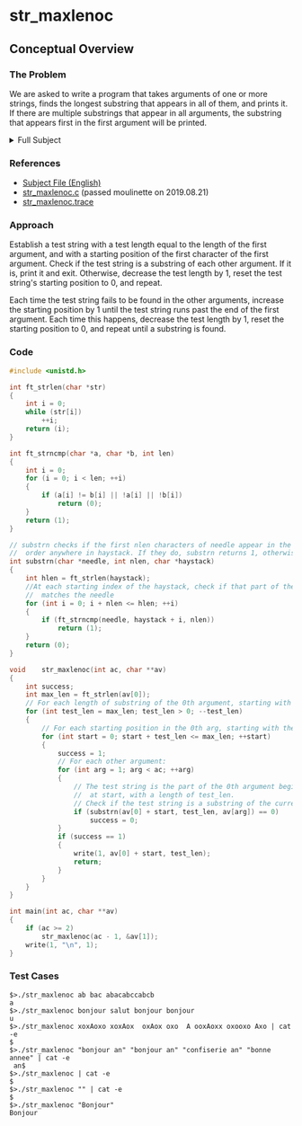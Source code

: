 # str_maxlenoc

## Conceptual Overview
### The Problem

We are asked to write a program that takes arguments of one or more strings, finds the longest substring that appears in all of them, and prints it. If there are multiple substrings that appear in all arguments, the substring that appears first in the first argument will be printed.

<details>
	<summary>Full Subject</summary>

```
	Assignment name  : str_maxlenoc
	Expected files   : str_maxlenoc.c
	Allowed functions: write, malloc, free
	--------------------------------------------------------------------------------

	Write a program that takes one or more strings and displays, followed by a
	newline, the longest string that appears in every parameter. If more that one
	string qualifies, it will display the one that appears first in the first
	parameter. Note that the empty string technically appears in any string.

	If there are no parameters, the program displays \n.

	Examples:

	$>./str_maxlenoc ab bac abacabccabcb
	a
	$>./str_maxlenoc bonjour salut bonjour bonjour
	u
	$>./str_maxlenoc xoxAoxo xoxAox  oxAox oxo  A ooxAoxx oxooxo Axo | cat -e
	$
	$>./str_maxlenoc bosdsdfnjodur atehhellosd afkuonjosurafg headfgllosf fghellosag afdfbosnjourafg
	os
	$>./str_maxlenoc | cat -e
	$
```
</details>

### References
* [Subject File (English)](subject.en.txt)
* [str_maxlenoc.c](str_maxlenoc.c) (passed moulinette on 2019.08.21)
* [str_maxlenoc.trace](str_maxlenoc.trace)

### Approach

Establish a test string with a test length equal to the length of the first argument, and with a starting position of the first character of the first argument. Check if the test string is a substring of each other argument. If it is, print it and exit. Otherwise, decrease the test length by 1, reset the test string's starting position to 0, and repeat.

Each time the test string fails to be found in the other arguments, increase the starting position by 1 until the test string runs past the end of the first argument. Each time this happens, decrease the test length by 1, reset the starting position to 0, and repeat until a substring is found.

### Code
```C
#include <unistd.h>

int	ft_strlen(char *str)
{
	int i = 0;
	while (str[i])
		++i;
	return (i);
}

int	ft_strncmp(char *a, char *b, int len)
{
	int i = 0;
	for (i = 0; i < len; ++i)
	{
		if (a[i] != b[i] || !a[i] || !b[i])
			return (0);
	}
	return (1);
}

// substrn checks if the first nlen characters of needle appear in the same
//	order anywhere in haystack. If they do, substrn returns 1, otherwise 0.
int	substrn(char *needle, int nlen, char *haystack)
{
	int hlen = ft_strlen(haystack);
	//At each starting index of the haystack, check if that part of the haystack
	//	matches the needle
	for (int i = 0; i + nlen <= hlen; ++i)
	{
		if (ft_strncmp(needle, haystack + i, nlen))
			return (1);
	}
	return (0);
}

void	str_maxlenoc(int ac, char **av)
{
	int success;
	int max_len = ft_strlen(av[0]);
	// For each length of substring of the 0th argument, starting with the max:
	for (int test_len = max_len; test_len > 0; --test_len)
	{
		// For each starting position in the 0th arg, starting with the 0th:
		for (int start = 0; start + test_len <= max_len; ++start)
		{
			success = 1;
			// For each other argument:
			for (int arg = 1; arg < ac; ++arg)
			{
				// The test string is the part of the 0th argument beginning
				//	at start, with a length of test_len.
				// Check if the test string is a substring of the current arg:
				if (substrn(av[0] + start, test_len, av[arg]) == 0)
					success = 0;
			}
			if (success == 1)
			{
				write(1, av[0] + start, test_len);
				return;
			}
		}
	}
}

int	main(int ac, char **av)
{
	if (ac >= 2)
		str_maxlenoc(ac - 1, &av[1]);
	write(1, "\n", 1);
}
```

### Test Cases
```
$>./str_maxlenoc ab bac abacabccabcb
a
$>./str_maxlenoc bonjour salut bonjour bonjour
u
$>./str_maxlenoc xoxAoxo xoxAox  oxAox oxo  A ooxAoxx oxooxo Axo | cat -e
$
$>./str_maxlenoc "bonjour an" "bonjour an" "confiserie an" "bonne annee" | cat -e
 an$
$>./str_maxlenoc | cat -e
$
$>./str_maxlenoc "" | cat -e
$
$>./str_maxlenoc "Bonjour"
Bonjour
```